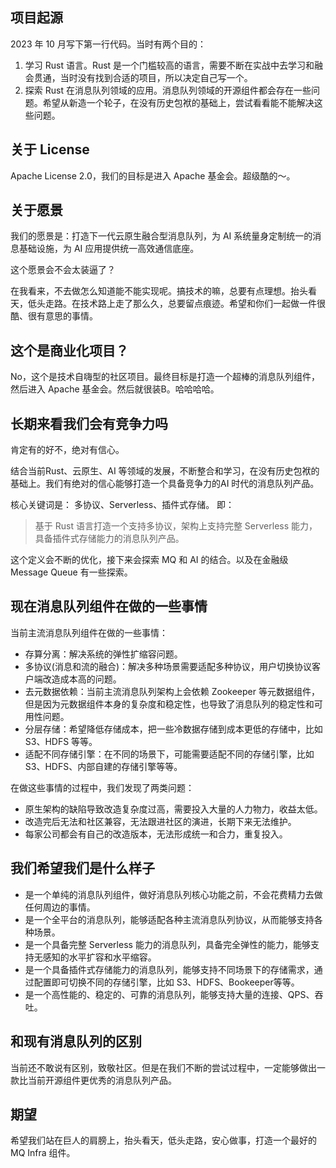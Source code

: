 ## 项目起源
2023 年 10 月写下第一行代码。当时有两个目的：
1. 学习 Rust 语言。Rust 是一个门槛较高的语言，需要不断在实战中去学习和融会贯通，当时没有找到合适的项目，所以决定自己写一个。
2. 探索 Rust 在消息队列领域的应用。消息队列领域的开源组件都会存在一些问题。希望从新造一个轮子，在没有历史包袱的基础上，尝试看看能不能解决这些问题。

## 关于 License
Apache License 2.0，我们的目标是进入 Apache 基金会。超级酷的～。

## 关于愿景
我们的愿景是：打造下一代云原生融合型消息队列，为 AI 系统量身定制统一的消息基础设施，为 AI 应用提供统一高效通信底座。

这个愿景会不会太装逼了？

在我看来，不去做怎么知道能不能实现呢。搞技术的嘛，总要有点理想。抬头看天，低头走路。在技术路上走了那么久，总要留点痕迹。希望和你们一起做一件很酷、很有意思的事情。

## 这个是商业化项目？
No，这个是技术自嗨型的社区项目。最终目标是打造一个超棒的消息队列组件，然后进入 Apache 基金会。然后就很装B。哈哈哈哈。


## 长期来看我们会有竞争力吗
肯定有的好不，绝对有信心。

结合当前Rust、云原生、AI 等领域的发展，不断整合和学习，在没有历史包袱的基础上。我们有绝对的信心能够打造一个具备竞争力的AI 时代的消息队列产品。

核心关键词是： 多协议、Serverless、插件式存储。 即：
> 基于 Rust 语言打造一个支持多协议，架构上支持完整 Serverless 能力，具备插件式存储能力的消息队列产品。

这个定义会不断的优化，接下来会探索 MQ 和 AI 的结合。以及在金融级 Message Queue 有一些探索。

## 现在消息队列组件在做的一些事情
当前主流消息队列组件在做的一些事情：
- 存算分离：解决系统的弹性扩缩容问题。
- 多协议(消息和流的融合)：解决多种场景需要适配多种协议，用户切换协议客户端改造成本高的问题。
- 去元数据依赖：当前主流消息队列架构上会依赖 Zookeeper 等元数据组件，但是因为元数据组件本身的复杂度和稳定性，也导致了消息队列的稳定性和可用性问题。
- 分层存储：希望降低存储成本，把一些冷数据存储到成本更低的存储中，比如 S3、HDFS 等等。
- 适配不同存储引擎：在不同的场景下，可能需要适配不同的存储引擎，比如 S3、HDFS、内部自建的存储引擎等等。

在做这些事情的过程中，我们发现了两类问题：
- 原生架构的缺陷导致改造复杂度过高，需要投入大量的人力物力，收益太低。
- 改造完后无法和社区兼容，无法跟进社区的演进，长期下来无法维护。
- 每家公司都会有自己的改造版本，无法形成统一和合力，重复投入。

## 我们希望我们是什么样子
- 是一个单纯的消息队列组件，做好消息队列核心功能之前，不会花费精力去做任何周边的事情。
- 是一个全平台的消息队列，能够适配各种主流消息队列协议，从而能够支持各种场景。
- 是一个具备完整 Serverless 能力的消息队列，具备完全弹性的能力，能够支持无感知的水平扩容和水平缩容。
- 是一个具备插件式存储能力的消息队列，能够支持不同场景下的存储需求，通过配置即可切换不同的存储引擎，比如 S3、HDFS、Bookeeper等等。
- 是一个高性能的、稳定的、可靠的消息队列，能够支持大量的连接、QPS、吞吐。

## 和现有消息队列的区别
当前还不敢说有区别，致敬社区。但是在我们不断的尝试过程中，一定能够做出一款比当前开源组件更优秀的消息队列产品。

## 期望
希望我们站在巨人的肩膀上，抬头看天，低头走路，安心做事，打造一个最好的 MQ Infra 组件。
